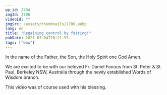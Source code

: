 ```yaml
---
wp_id: 2704
imgId: 2706
videoId: ""
imgSrc: /assets/thumbnails/2706.webp
lang: en
title: "Regaining control by fasting!"
pubDate: 2021-03-04T20:21:53
tags: ["wow"]
---
```


<!-- page: 6 -->

<p>In the name of the Father, the Son, the Holy Spirit one God Amen.</p>
<p>We are excited to be with our beloved Fr. Daniel Fanous from St. Peter &amp; St. Paul, Berkeley NSW, Australia through the newly established Words of Wisdom branch.</p>
<p>This video was of course used with his blessing.</p>
<p>&nbsp;</p>
